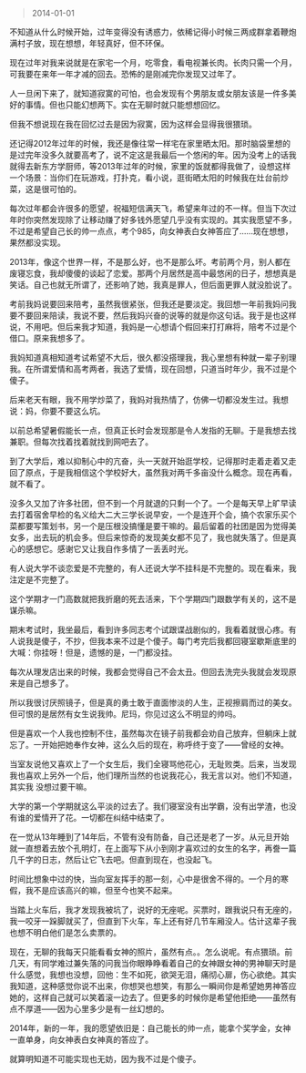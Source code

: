 > 2014-01-01

不知道从什么时候开始，过年变得没有诱惑力，依稀记得小时候三两成群拿着鞭炮满村子放，现在想想，年轻真好，但不环保。

现在过年对我来说就是在家宅一个月，吃零食，看电视兼长肉。长肉只需一个月，可我要在来年一年才减的回去。恐怖的是刚减完你发现又过年了。

人一旦闲下来了，就知道寂寞的可怕，也会发现有个男朋友或女朋友该是一件多美好的事情。但也只能幻想两下。实在无聊时就只能想想回忆。

但我不想说现在我在回忆过去是因为寂寞，因为这样会显得我很猥琐。

还记得2012年过年的时候，我还是像往常一样宅在家里晒太阳。那时脑袋里想的是过完年没多久就要高考了，说不定这是我最后一个悠闲的年。因为没考上的话我就得去新东方学厨师，等2013年过年的时候，家里的饭就都得我做了，设想这样一个场景：当你们在玩游戏，打扑克，看小说，逛街晒太阳的时候我在灶台前炒菜，这是很可怕的。

每次过年都会许很多的愿望，祝福短信满天飞，希望来年过的不一样。但当下次过年时你突然发现除了让移动赚了好多钱外愿望几乎没有实现的。其实我愿望不多，不过是希望自己长的帅一点点，考个985，向女神表白女神答应了……现在想想，果然都没实现。

2013年，像这个世界一样，不是那么好，也不是那么坏。考前两个月，别人都在废寝忘食，我却傻傻的谈起了恋爱。那两个月居然是高中最悠闲的日子，想想真是笑话。自己也就无所谓了，还影响了她，我真是罪人，但后面更罪人就没脸说了。

考前我妈说要回来陪考，虽然我很紧张，但我还是要淡定。我回想一年前我妈问我要不要回来陪读，我说不要，然后我妈兴奋的说等的就是你这句话。我于是也这样说，不用吧。但后来我才知道，我妈是一心想请个假回来打打麻将，陪考不过是个借口。原来我想多了。

我妈知道真相知道考试希望不大后，很久都没搭理我，我心里想有种就一辈子别理我。在所谓爱情和高考两者，我选了爱情，现在回想，只道当时年少，我不过是个傻子。

后来老天有眼，我不用学炒菜了，我妈对我热情了，仿佛一切都没发生过。我想说：妈，你要不要这么坑。

以前总希望暑假能长一点，但真正长时会发现那是令人发指的无聊。于是我想去找兼职。但每次找着找着就找到网吧去了。

到了大学后，难以抑制心中的亢奋，头一天就开始逛学校，记得那时走着走着又走回了原点，于是我相信这个学校好大，虽然我对两千多亩没什么概念。现在再看，就不看了。

没多久又加了许多社团，但不到一个月就退的只剩一个了。一个是每天早上旷早读去打着宿舍早检的名义给大二大三学长说早安，一个是连开个会，搞个农家乐买个菜都要写策划书，另一个是压根没搞懂是要干嘛的。最后留着的社团是因为觉得美女多，出去玩的机会多。但后来惊奇的发现美女都不见了，我也就失落了。但是真心的感想它。感谢它又让我自作多情了一丢丢时光。

有人说大学不谈恋爱是不完整的，有人还说大学不挂科是不完整的。现在看来，我注定是不完整了。

这个学期才一门高数就把我折磨的死去活来，下个学期四门跟数学有关的，这不是谋杀嘛。

期末考试时，我坐最后，看到许多同志考个试跟谍战剧似的，我看着就很心疼。有人说我是傻子，不抄，但我本来不过是个傻子。每门考完后我都回寝室歇斯底里的大喊：你挂呀！但是，遗憾的是，一门都没挂。

每次从理发店出来的时候，我都会觉得自己不会太丑。但回去洗完头我就会发现原来是自己想多了。

所以我很讨厌照镜子，但是真的勇士敢于直面惨淡的人生，正视擦肩而过的美女。但可恨的是居然有女生说我帅。尼玛，你见过这么不明显的帅吗。

但是喜欢一个人我也控制不住，虽然每次在镜子前我都会劝自己放弃，但躺床上就忘了。一开始把她奉作女神，这么久后的现在，称呼终于变了——曾经的女神。

当室友说他又喜欢上了一个女生后，我们全寝骂他花心，无耻败类。后来，当发现我也喜欢上另外一个后，他们理所当然的也说我花心，我无言以对。他们不知道，其实我 没想过要干嘛。

大学的第一个学期就这么平淡的过去了。我们寝室没有出学霸，没有出学渣，也没有谁的爱情开了花。一切都在纠结中结束了。

在一觉从13年睡到了14年后，不管有没有防备，自己还是老了一岁。从元旦开始就一直想着去放个孔明灯，在上面写下从小到刚才喜欢过的女生的名字，再誊一篇几千字的日志，然后让它飞去吧。但直到现在，也没起飞。

时间比想象中过的快，当向室友挥手的那一刻，心中是很舍不得的。一个月的寒假，我不是应该高兴的嘛，但至今也笑不起来。

当踏上火车后，我才发现我被坑了，说好的无座呢。买票时，跟我说只有无座的，我一咬牙一跺脚就买了，但直到下火车，车上还有好几节车厢没人。估计这辈子我也想不明白他们是怎么卖票的。

现在，无聊的我每天只能看看女神的照片，虽然有点。。怎么说呢。有点猥琐。前几天，有同学难过兼失落的问我当你眼睁睁看着自己的女神跟女神的男神聊天时是什么感觉，我想也没想，回他：生不如死，欲哭无泪，痛彻心扉，伤心欲绝。其实我知道，这种感觉你说不出来，你想哭也想笑，有那么一瞬间你是希望她男神答应她的，这样自己就可以笑着滚一边去了。但更多的时候你是希望他拒绝——虽然有点不厚道——因为心里多少是有一丝幻想的。

2014年，新的一年，我的愿望依旧是：自己能长的帅一点，能拿个奖学金，女神一直单身，向女神表白女神真的答应了。

就算明知道不可能实现也无妨，因为我不过是个傻子。
